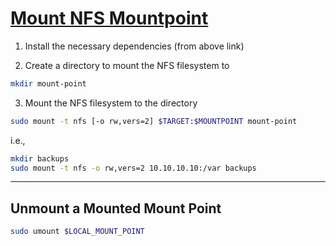 # [Mount NFS Mountpoint](https://linuxize.com/post/how-to-mount-an-nfs-share-in-linux/)

1. Install the necessary dependencies (from above link)

2. Create a directory to mount the NFS filesystem to

```bash
mkdir mount-point
```

3. Mount the NFS filesystem to the directory

```bash
sudo mount -t nfs [-o rw,vers=2] $TARGET:$MOUNTPOINT mount-point
```

i.e.,

```bash
mkdir backups
sudo mount -t nfs -o rw,vers=2 10.10.10.10:/var backups
```

---

## Unmount a Mounted Mount Point

```bash
sudo umount $LOCAL_MOUNT_POINT
```
